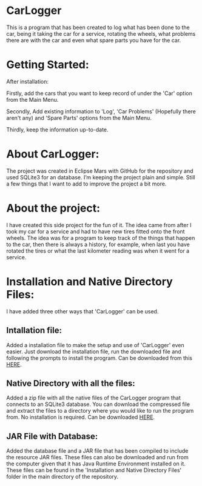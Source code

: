 # CarLogger
This is a program that has been created to log what has been done to the car, being it taking the car for a service, rotating the wheels, what problems there are with the car and even what spare parts you have for the car.

# Getting Started:
After installation:

Firstly, add the cars that you want to keep record of under the 'Car' option from the Main Menu.

Secondly, Add existing information to 'Log', 'Car Problems' (Hopefully there aren't any) and 'Spare Parts' options from the Main Menu.

Thirdly, keep the information up-to-date.

# About CarLogger:
The project was created in Eclipse Mars with GitHub for the repository and used SQLite3 for an database. I’m keeping the project plain and simple. Still a few things that I want to add to improve the project a bit more.

# About the project:
I have created this side project for the fun of it. The idea came from after I took my car for a service and had to have new tires fitted onto the front wheels. The idea was for a program to keep track of the things that happen to the car, then there is always a history, for example, when last you have rotated the tires or what the last kilometer reading was when it went for a service.

# Installation and Native Directory Files:
I have added three other ways that 'CarLogger' can be used.

## Intallation file:
Added a installation file to make the setup and use of 'CarLogger' even easier. Just download the installation file, run the downloaded file and following the prompts to install the program. Can be downloaded from this [HERE](https://github.com/pieter-duplessis/CarLogger/raw/master/Installation%20and%20Native%20Directory%20Files/CarLoggerV01.00.00-setup.exe).

## Native Directory with all the files:
Added a zip file with all the native files of the CarLogger program that connects to an SQLite3 database. You can download the compressed file and extract the files to a directory where you would like to run the program from. No installation is required. Can be downloaded [HERE](https://github.com/pieter-duplessis/CarLogger/raw/master/Installation%20and%20Native%20Directory%20Files/CarLogger.zip).

## JAR File with Database:
Added the database file and a JAR file that has been compiled to include the resource JAR files. These files can also be downloaded and run from the computer given that it has Java Runtime Environment installed on it. These files can be found in the 'Installation and Native Directory Files' folder in the main directory of the repository.
